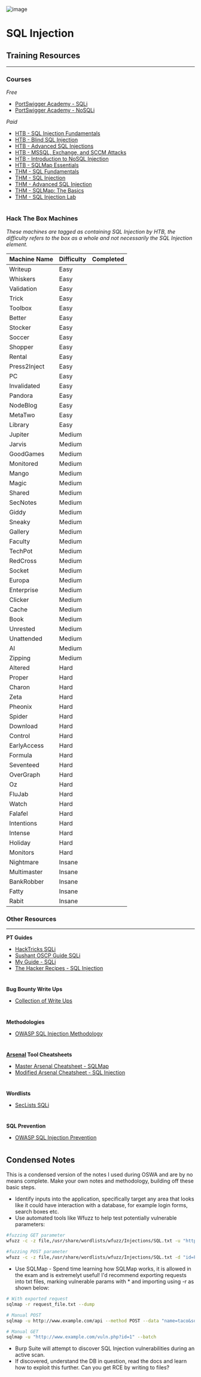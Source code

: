 ![image](https://github.com/user-attachments/assets/0abfba20-93bd-4d3f-bde0-6274f14c5e70)

# SQL Injection

## Training Resources
---
### Courses
*Free*
- [PortSwigger Academy - SQLi](https://portswigger.net/web-security/sql-injection)
- [PortSwigger Academy - NoSQLi](https://portswigger.net/web-security/nosql-injection)

*Paid*
- [HTB - SQL Injection Fundamentals](https://academy.hackthebox.com/course/preview/sql-injection-fundamentals)
- [HTB - Blind SQL Injection](https://academy.hackthebox.com/course/preview/blind-sql-injection)
- [HTB - Advanced SQL Injections](https://academy.hackthebox.com/course/preview/advanced-sql-injections)
- [HTB - MSSQL, Exchange, and SCCM Attacks](https://academy.hackthebox.com/course/preview/mssql-exchange-and-sccm-attacks)
- [HTB - Introduction to NoSQL Injection](https://academy.hackthebox.com/course/preview/introduction-to-nosql-injection)
- [HTB - SQLMap Essentials](https://academy.hackthebox.com/course/preview/sqlmap-essentials)
- [THM - SQL Fundamentals](https://tryhackme.com/r/room/sqlfundamentals)
- [THM - SQL Injection](https://tryhackme.com/r/room/sqlinjectionlm)
- [THM - Advanced SQL Injection](https://tryhackme.com/r/room/advancedsqlinjection)
- [THM - SQLMap: The Basics](https://tryhackme.com/r/room/sqlmapthebasics)
- [THM - SQL Injection Lab](https://tryhackme.com/r/room/sqlilab)

#

### Hack The Box Machines
*These machines are tagged as containing SQL Injection by HTB, the difficulty refers to the box as a whole and not necessarily the SQL Injection element.*

| Machine Name | Difficulty | Completed |
| -- | -- | -- |
| Writeup | Easy | |
| Whiskers | Easy | |
| Validation | Easy | |
| Trick | Easy | |
| Toolbox | Easy | |
| Better | Easy | |
| Stocker | Easy | |
| Soccer | Easy | |
| Shopper | Easy | |
| Rental | Easy | |
| Press2Inject | Easy | |
| PC | Easy | |
| Invalidated | Easy | |
| Pandora | Easy | |
| NodeBlog | Easy | |
| MetaTwo | Easy | |
| Library | Easy | |
| Jupiter | Medium | |
| Jarvis | Medium | |
| GoodGames | Medium | |
| Monitored | Medium | |
| Mango | Medium | |
| Magic | Medium | |
| Shared | Medium | |
| SecNotes | Medium | |
| Giddy | Medium | |
| Sneaky | Medium | |
| Gallery | Medium | |
| Faculty | Medium | |
| TechPot | Medium | |
| RedCross | Medium | |
| Socket | Medium | |
| Europa | Medium | |
| Enterprise | Medium | |
| Clicker | Medium | |
| Cache | Medium | |
| Book | Medium | |
| Unrested | Medium | |
| Unattended | Medium | |
| AI | Medium | |
| Zipping | Medium | |
| Altered | Hard | |
| Proper | Hard | |
| Charon | Hard | |
| Zeta | Hard | |
| Pheonix | Hard | |
| Spider | Hard | |
| Download | Hard | |
| Control | Hard | |
| EarlyAccess | Hard | |
| Formula | Hard | |
| Seventeed | Hard | |
| OverGraph | Hard | |
| Oz | Hard | |
| FluJab | Hard | |
| Watch | Hard | |
| Falafel | Hard | |
| Intentions | Hard | |
| Intense | Hard | |
| Holiday | Hard | |
| Monitors | Hard | |
| Nightmare | Insane | |
| Multimaster | Insane | |
| BankRobber | Insane | |
| Fatty | Insane | |
| Rabit | Insane | |

### Other Resources
---
**PT Guides**
- [HackTricks SQLi](https://book.hacktricks.xyz/pentesting-web/sql-injection)
- [Sushant OSCP Guide SQLi](https://sushant747.gitbooks.io/total-oscp-guide/content/sql-injections.html)
- [My Guide - SQLi](https://tom23rose.gitbook.io/testingmethodology/web-testing/exploitation/injection-attacks/sql-injection)
- [The Hacker Recipes - SQL Injection](https://www.thehacker.recipes/web/inputs/sqli#sql-injection)
#
**Bug Bounty Write Ups**
- [Collection of Write Ups](https://github.com/alexbieber/Bug_Bounty_writeups#sql-injectionsqli)
#
**Methodologies**
- [OWASP SQL Injection Methodology](https://owasp.org/www-project-web-security-testing-guide/stable/4-Web_Application_Security_Testing/07-Input_Validation_Testing/05-Testing_for_SQL_Injection)
#
**[Arsenal](https://github.com/Orange-Cyberdefense/arsenal/tree/master) Tool Cheatsheets**
- [Master Arsenal Cheatsheet - SQLMap](https://github.com/Orange-Cyberdefense/arsenal/blob/master/arsenal/data/cheats/SQL%20Injection/sqlmap.md)
- [Modified Arsenal Cheatsheet - SQL Injection](https://github.com/ThomasRose23/arsenal_cheatsheets/blob/main/webapp/sql-injection)
#
**Wordlists**
- [SecLists SQLi](https://github.com/danielmiessler/SecLists/tree/master/Fuzzing/SQLi)
#
**SQL Prevention**
- [OWASP SQL Injection Prevention](https://cheatsheetseries.owasp.org/cheatsheets/SQL_Injection_Prevention_Cheat_Sheet.html)
#


## Condensed Notes
This is a condensed version of the notes I used during OSWA and are by no means complete. Make your own notes and methodology, building off these basic steps. 

- Identify inputs into the application, specifically target any area that looks like it could have interaction with a database, for example login forms, search boxes etc.
- Use automated tools like Wfuzz to help test potentially vulnerable parameters:
```bash
#fuzzing GET parameter
wfuzz -c -z file,/usr/share/wordlists/wfuzz/Injections/SQL.txt -u "http://site.com/index.php?id=FUZZ"
​
#fuzzing POST parameter
wfuzz -c -z file,/usr/share/wordlists/wfuzz/Injections/SQL.txt -d "id=FUZZ" -u "http://site.com/index.php"
```
- Use SQLMap - Spend time learning how SQLMap works, it is allowed in the exam and is extremelyt useful! I'd recommend exporting requests into txt files, marking vulnerable params with * and importing using -r as shown below:
```bash
# With exported request
sqlmap -r request_file.txt --dump

# Manual POST
sqlmap -u http://www.example.com/api --method POST --data "name=taco&sort=id&order=asc" -p "name,sort,order"

# Manual GET
sqlmap -u "http://www.example.com/vuln.php?id=1" --batch
```
- Burp Suite will attempt to discover SQL Injection vulnerabilities during an active scan.
- If discovered, understand the DB in question, read the docs and learn how to exploit this further. Can you get RCE by writing to files? 
